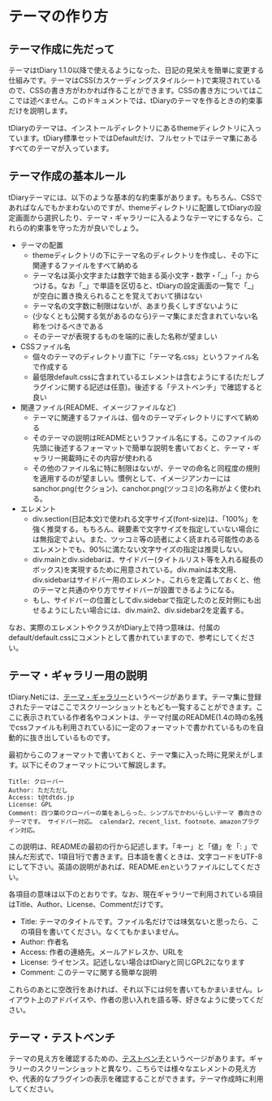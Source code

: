テーマの作り方
=======

テーマ作成に先だって
----------

テーマはtDiary 1.1.0以降で使えるようになった、日記の見栄えを簡単に変更する仕組みです。テーマはCSS(カスケーディングスタイルシート)で実現されているので、CSSの書き方がわかれば作ることができます。CSSの書き方についてはここでは述べません。このドキュメントでは、tDiaryのテーマを作るときの約束事だけを説明します。

tDiaryのテーマは、インストールディレクトリにあるthemeディレクトリに入っています。tDiary標準セットではDefaultだけ、フルセットではテーマ集にあるすべてのテーマが入っています。

テーマ作成の基本ルール
-----------

tDiaryテーマには、以下のような基本的な約束事があります。もちろん、CSSであればなんでもかまわないのですが、themeディレクトリに配置してtDiaryの設定画面から選択したり、テーマ・ギャラリーに入るようなテーマにするなら、これらの約束事を守った方が良いでしょう。

  - テーマの配置
    - themeディレクトリの下にテーマ名のディレクトリを作成し、その下に関連するファイルをすべて納める
    - テーマ名は英小文字または数字で始まる英小文字・数字・「\_」「-」からつける。なお「\_」で単語を区切ると、tDiaryの設定画面の一覧で「\_」が空白に置き換えられることを覚えておいて損はない
    - テーマ名の文字数に制限はないが、あまり長くしすぎないように
    - (少なくとも公開する気があるのなら)テーマ集にまだ含まれていない名称をつけるべきである
    - そのテーマが表現するものを端的に表した名称が望ましい
  - CSSファイル名
    - 個々のテーマのディレクトリ直下に「テーマ名.css」というファイル名で作成する
    - 最低限default.cssに含まれているエレメントは含むようにする(ただしプラグインに関する記述は任意)。後述する「テストベンチ」で確認すると良い
  - 関連ファイル(README、イメージファイルなど)
    - テーマに関連するファイルは、個々のテーマディレクトリにすべて納める
    - そのテーマの説明はREADMEというファイル名にする。このファイルの先頭に後述するフォーマットで簡単な説明を書いておくと、テーマ・ギャラリー掲載時にその内容が使われる
    - その他のファイル名に特に制限はないが、テーマの命名と同程度の規則を適用するのが望ましい。慣例として、イメージアンカーにはsanchor.png(セクション)、canchor.png(ツッコミ)の名称がよく使われる。
  - エレメント
    - div.section(日記本文)で使われる文字サイズ(font-size)は、「100%」を強く推奨する。もちろん、親要素で文字サイズを指定していない場合には無指定でよい。また、ツッコミ等の読者によく読まれる可能性のあるエレメントでも、90%に満たない文字サイズの指定は推奨しない。
    - div.mainとdiv.sidebarは、サイドバー(タイトルリスト等を入れる縦長のボックス)を実現するために用意されている。div.mainは本文用、div.sidebarはサイドバー用のエレメント。これらを定義しておくと、他のテーマと共通のやり方でサイドバーが設置できるようになる。
    - もし、サイドバーの位置としてdiv.sidebarで指定したのと反対側にも出せるようにしたい場合には、div.main2、div.sidebar2を定義する。

なお、実際のエレメントやクラスがtDiary上で持つ意味は、付属のdefault/default.cssにコメントとして書かれていますので、参考にしてください。

テーマ・ギャラリー用の説明
-------------

tDiary.Netには、[テーマ・ギャラリー](http://www.tdiary.org/20021001.html)というページがあります。テーマ集に登録されたテーマはここでスクリーンショットともども一覧することができます。ここに表示されている作者名やコメントは、テーマ付属のREADME(1.4の時の名残でcssファイルも利用されている)に一定のフォーマットで書かれているものを自動的に抜き出しているものです。

最初からこのフォーマットで書いておくと、テーマ集に入った時に見栄えがします。以下にそのフォーマットについて解説します。

```
Title: クローバー
Author: ただただし
Access: t@tdtds.jp
License: GPL
Comment: 四つ葉のクローバーの葉をあしらった、シンプルでかわいらしいテーマ 春向きのテーマです。 サイドバー対応。 calendar2、recent_list、footnote、amazonプラグイン対応。
```

この説明は、READMEの最初の行から記述します。「キー」と「値」を「: 」で挟んだ形式で、1項目1行で書きます。日本語を書くときは、文字コードをUTF-8にして下さい。英語の説明があれば、README.enというファイルにしてください。

各項目の意味は以下のとおりです。なお、現在ギャラリーで利用されている項目はTitle、Author、License、Commentだけです。

  - Title: テーマのタイトルです。ファイル名だけでは味気ないと思ったら、この項目を書いてください。なくてもかまいません。
  - Author: 作者名
  - Access: 作者の連絡先。メールアドレスか、URLを
  - License: ライセンス。記述しない場合はtDiaryと同じGPL2になります
  - Comment: このテーマに関する簡単な説明

これらのあとに空改行をあければ、それ以下には何を書いてもかまいません。レイアウト上のアドバイスや、作者の思い入れを語る等、好きなように使ってください。

テーマ・テストベンチ
----------

テーマの見え方を確認するための、[テストベンチ](http://www.tdiary.org/theme.sample.html)というページがあります。ギャラリーのスクリーンショットと異なり、こちらでは様々なエレメントの見え方や、代表的なプラグインの表示を確認することができます。テーマ作成時に利用してください。

